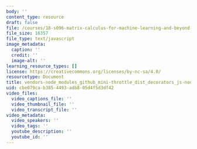 ```yaml
---
body: ''
content_type: resource
draft: false
file: /courses/18-s096-matrix-calculus-for-machine-learning-and-beyond-january-iap-2022/vendors-node_modules_github_mini-throttle_dist_decorators_js-node_modules_github_remote-form_-cf1889-b5fd78a7330a.js
file_size: 16357
file_type: text/javascript
image_metadata:
  caption: ''
  credit: ''
  image-alt: ''
learning_resource_types: []
license: https://creativecommons.org/licenses/by-nc-sa/4.0/
resourcetype: Document
title: vendors-node_modules_github_mini-throttle_dist_decorators_js-node_modules_github_remote-form_-cf1889-b5fd78a7330a.js
uid: cbe079ca-b385-4493-adb8-05d4f5d3df42
video_files:
  video_captions_file: ''
  video_thumbnail_file: ''
  video_transcript_file: ''
video_metadata:
  video_speakers: ''
  video_tags: ''
  youtube_description: ''
  youtube_id: ''
---
```

